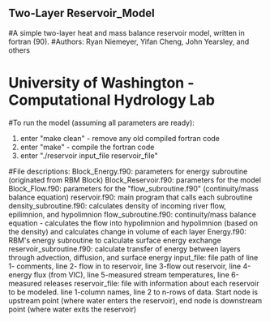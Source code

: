 ## Two-Layer Reservoir_Model
#A simple two-layer heat and mass balance reservoir model, written in fortran (90). 
#Authors: Ryan Niemeyer, Yifan Cheng, John Yearsley, and others
#  University of Washington - Computational Hydrology Lab
  
#To run the model (assuming all parameters are ready):
  1) enter "make clean" - remove any old compiled fortran code
  2) enter "make" - compile the fortran code
  3) enter "./reservoir input_file reservoir_file"
  
#File descriptions:
  Block_Energy.f90: parameters for energy subroutine (originated from RBM Block)
  Block_Reservoir.f90: parameters for the model
  Block_Flow.f90: parameters for the "flow_subroutine.f90" (continuity/mass balance equation)
  reservoir.f90: main program that calls each subroutine
  density_subroutine.f90: calculates density of incoming river flow, epilimnion, and hypolimnion
  flow_subroutine.f90: continuity/mass balance equation - calculates the flow into hypolimnion 
      and hypolimnion (based on the density) and calculates change in volume of each layer
  Energy.f90: RBM's energy subroutine to calculate surface energy exchange
  reservoir_subroutine.f90: calculate transfer of energy between layers through advection, 
      diffusion, and surface energy
  input_file: file path of line 1- comments, line 2- flow in to reservoir, line 3-flow out reservoir, 
      line 4-energy flux (from VIC), line 5-measured stream temperatures, line 6-measured releases
  reservoir_file: file with information about each reservoir to be modeled. line 1-column names,
      line 2 to n-rows of data. Start node is upstream point (where water enters the reservoir), 
      end node is downstream point (where water exits the reservoir)
